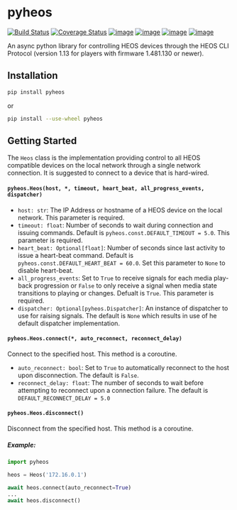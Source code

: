 # pyheos
[![Build Status](https://travis-ci.org/andrewsayre/pyheos.svg?branch=master)](https://travis-ci.org/andrewsayre/pyheos)
[![Coverage Status](https://coveralls.io/repos/github/andrewsayre/pyheos/badge.svg?branch=master)](https://coveralls.io/github/andrewsayre/pyheos?branch=master)
[![image](https://img.shields.io/pypi/v/pyheos.svg)](https://pypi.org/project/pyheos/)
[![image](https://img.shields.io/pypi/pyversions/pyheos.svg)](https://pypi.org/project/pyheos/)
[![image](https://img.shields.io/pypi/l/pyheos.svg)](https://pypi.org/project/pyheos/)
[![image](https://img.shields.io/badge/Reviewed_by-Hound-8E64B0.svg)](https://houndci.com)

An async python library for controlling HEOS devices through the HEOS CLI Protocol (version 1.13 for players with firmware 1.481.130 or newer).

## Installation
```bash
pip install pyheos
```
or
```bash
pip install --use-wheel pyheos
```

## Getting Started

The `Heos` class is the implementation providing control to all HEOS compatible devices on the local network through a single network connection.  It is suggested to connect to a device that is hard-wired.

#### `pyheos.Heos(host, *, timeout, heart_beat, all_progress_events, dispatcher)`
- `host: str`: The IP Address or hostname of a HEOS device on the local network. This parameter is required.
- `timeout: float`: Number of seconds to wait during connection and issuing commands. Default is `pyheos.const.DEFAULT_TIMEOUT = 5.0`.  This parameter is required.
- `heart_beat: Optional[float]`: Number of seconds since last activity to issue a heart-beat command. Default is `pyheos.const.DEFAULT_HEART_BEAT = 60.0`.  Set this parameter to `None` to disable heart-beat.
- `all_progress_events`: Set to `True` to receive signals for each media play-back progression or `False` to only receive a signal when media state transitions to playing or changes.  Defualt is `True`.  This parameter is required.
- `dispatcher: Optional[pyheos.Dispatcher]`: An instance of dispatcher to use for raising signals.  The default is `None` which results in use of he default dispatcher implementation.

#### `pyheos.Heos.connect(*, auto_reconnect, reconnect_delay)`

Connect to the specified host.  This method is a coroutine.
- `auto_reconnect: bool`: Set to `True` to automatically reconnect to the host upon disconnection.  The default is `False`.
- `reconnect_delay: float`: The number of seconds to wait before attempting to reconnect upon a connection failure. The default is `DEFAULT_RECONNECT_DELAY = 5.0`

#### `pyheos.Heos.disconnect()`

Disconnect from the specified host.  This method is a coroutine.

##### Example:
```python
import pyheos

heos = Heos('172.16.0.1')

await heos.connect(auto_reconnect=True)
...
await heos.disconnect()
```